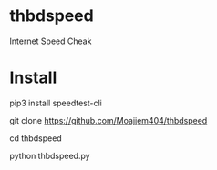 # thbdspeed
Internet Speed Cheak 

# Install 

pip3 install speedtest-cli

git clone https://github.com/Moajjem404/thbdspeed

cd thbdspeed 

python thbdspeed.py
